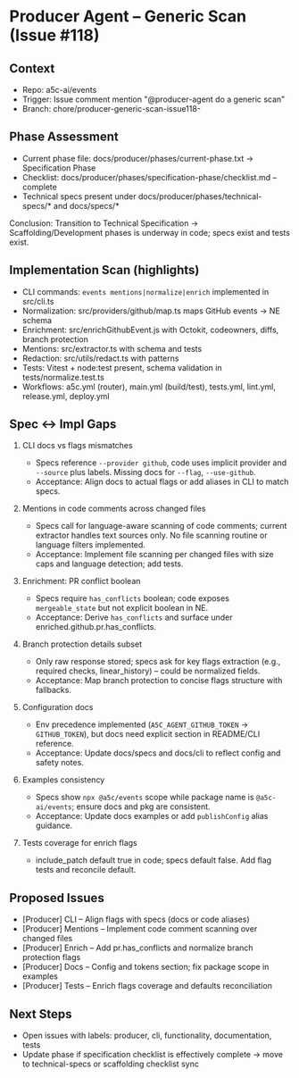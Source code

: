 # Producer Agent – Generic Scan (Issue #118)

## Context
- Repo: a5c-ai/events
- Trigger: Issue comment mention "@producer-agent do a generic scan"
- Branch: chore/producer-generic-scan-issue118-<timestamp>

## Phase Assessment
- Current phase file: docs/producer/phases/current-phase.txt → Specification Phase
- Checklist: docs/producer/phases/specification-phase/checklist.md – complete
- Technical specs present under docs/producer/phases/technical-specs/* and docs/specs/*

Conclusion: Transition to Technical Specification → Scaffolding/Development phases is underway in code; specs exist and tests exist.

## Implementation Scan (highlights)
- CLI commands: `events mentions|normalize|enrich` implemented in src/cli.ts
- Normalization: src/providers/github/map.ts maps GitHub events → NE schema
- Enrichment: src/enrichGithubEvent.js with Octokit, codeowners, diffs, branch protection
- Mentions: src/extractor.ts with schema and tests
- Redaction: src/utils/redact.ts with patterns
- Tests: Vitest + node:test present, schema validation in tests/normalize.test.ts
- Workflows: a5c.yml (router), main.yml (build/test), tests.yml, lint.yml, release.yml, deploy.yml

## Spec ↔ Impl Gaps
1) CLI docs vs flags mismatches
   - Specs reference `--provider github`, code uses implicit provider and `--source` plus labels. Missing docs for `--flag`, `--use-github`.
   - Acceptance: Align docs to actual flags or add aliases in CLI to match specs.

2) Mentions in code comments across changed files
   - Specs call for language-aware scanning of code comments; current extractor handles text sources only. No file scanning routine or language filters implemented.
   - Acceptance: Implement file scanning per changed files with size caps and language detection; add tests.

3) Enrichment: PR conflict boolean
   - Specs require `has_conflicts` boolean; code exposes `mergeable_state` but not explicit boolean in NE.
   - Acceptance: Derive `has_conflicts` and surface under enriched.github.pr.has_conflicts.

4) Branch protection details subset
   - Only raw response stored; specs ask for key flags extraction (e.g., required checks, linear_history) – could be normalized fields.
   - Acceptance: Map branch protection to concise flags structure with fallbacks.

5) Configuration docs
   - Env precedence implemented (`A5C_AGENT_GITHUB_TOKEN` → `GITHUB_TOKEN`), but docs need explicit section in README/CLI reference.
   - Acceptance: Update docs/specs and docs/cli to reflect config and safety notes.

6) Examples consistency
   - Specs show `npx @a5c/events` scope while package name is `@a5c-ai/events`; ensure docs and pkg are consistent.
   - Acceptance: Update docs examples or add `publishConfig` alias guidance.

7) Tests coverage for enrich flags
   - include_patch default true in code; specs default false. Add flag tests and reconcile default.

## Proposed Issues
- [Producer] CLI – Align flags with specs (docs or code aliases)
- [Producer] Mentions – Implement code comment scanning over changed files
- [Producer] Enrich – Add pr.has_conflicts and normalize branch protection flags
- [Producer] Docs – Config and tokens section; fix package scope in examples
- [Producer] Tests – Enrich flags coverage and defaults reconciliation

## Next Steps
- Open issues with labels: producer, cli, functionality, documentation, tests
- Update phase if specification checklist is effectively complete → move to technical-specs or scaffolding checklist sync


